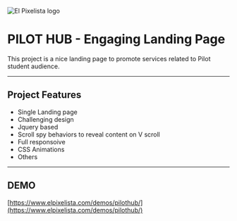 ![El Pixelista logo](https://www.elpixelista.com/xtras/cdn/banner1.png)

# PILOT HUB - Engaging Landing Page

This project is a nice landing page to promote services related to Pilot student audience.

---

## Project Features
- Single Landing page
- Challenging design
- Jquery based
- Scroll spy behaviors to reveal content on V scroll
- Full responsoive
- CSS Animations
- Others

---

## DEMO
[https://www.elpixelista.com/demos/pilothub/](https://www.elpixelista.com/demos/pilothub/)






